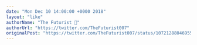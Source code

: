 ```yaml
---
date: "Mon Dec 10 14:00:00 +0000 2018"
layout: "like"
authorName: "The Futurist 🚀"
authorUrl: "https://twitter.com/TheFuturist007"
originalPost: "https://twitter.com/TheFuturist007/status/1072128804695564289"
---
```

